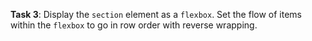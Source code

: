 **Task 3**: Display the `section` element as a `flexbox`. Set the flow of items within the `flexbox` to go in row order with reverse wrapping.
